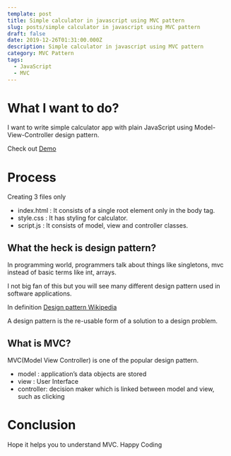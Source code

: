 ```yaml
---
template: post
title: Simple calculator in javascript using MVC pattern
slug: posts/simple calculator in javascript using MVC pattern
draft: false
date: 2019-12-26T01:31:00.000Z
description: Simple calculator in javascript using MVC pattern
category: MVC Pattern
tags:
  - JavaScript
  - MVC
---
```

# What I want to do?

I want to write simple calculator app with plain JavaScript using Model-View-Controller design pattern.

Check out [Demo](https://gitsanto.github.io/SimpleCalculator_UsingMVCDesignPattern/)

# Process

Creating 3 files only

* index.html : It consists of a single root element only in the body tag.
* style.css : It has styling for calculator.
* script.js : It consists of model, view and controller classes.

## What the heck is design pattern?

In programming world, programmers talk about things like singletons, mvc instead of basic terms like int, arrays. 

I not big fan of this but you will see many different design pattern used in software applications.

In definition [Design pattern   Wikipedia](https://en.wikipedia.org/wiki/Design_pattern)

A design pattern is the re-usable form of a solution to a design problem.

## What is MVC?

MVC(Model View Controller) is one of the popular design pattern.

* model :  application’s data objects are stored
* view : User Interface
* controller: decision maker which is linked between model and view, such as clicking



# Conclusion

Hope it helps you to understand MVC. Happy Coding
